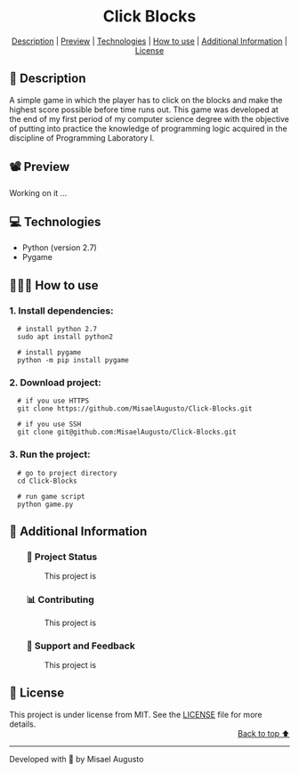 <h1 id="title" align="center">Click Blocks</h1>

<div align="center">
  <a href="#description">Description</a> |
  <a href="#preview">Preview</a> |
  <a href="#technologies">Technologies</a> |
  <a href="#how-to-use">How to use</a> |
  <a href="#info">Additional Information</a> |
  <a href="#license">License</a>
</div>

<h2 id="description">📑️ Description</h2>
<p>
  A simple game in which the player has to click on the blocks and make the highest score possible before time runs out. This game was developed at the end of my first period of my computer science degree with the objective of putting into practice the knowledge of programming logic acquired in the discipline of Programming Laboratory I.
</p>

<h2 id="preview">📽️ Preview</h2>
<p>Working on it ...</p>

<h2 id="technologies">💻️ Technologies</h2>
<ul>
  <li>Python (version 2.7)</li>
  <li>Pygame</li>
</ul>

<h2 id="how-to-use">👨🏽‍💻️ How to use</h2>
<h3>1. Install dependencies:</h3>

```
  # install python 2.7
  sudo apt install python2

  # install pygame
  python -m pip install pygame
```

<h3>2. Download project:</h3>

```
  # if you use HTTPS
  git clone https://github.com/MisaelAugusto/Click-Blocks.git

  # if you use SSH
  git clone git@github.com:MisaelAugusto/Click-Blocks.git
```

<h3>3. Run the project:</h3>

```
  # go to project directory
  cd Click-Blocks

  # run game script
  python game.py
```

<h2 id="info">📌️ Additional Information</h2>
<h3 id="status">&nbsp;&nbsp;&nbsp;&nbsp;&nbsp;&nbsp;&nbsp;&nbsp;🔎️ Project Status</h3>
<p>
&nbsp;&nbsp;&nbsp;&nbsp;&nbsp;&nbsp;&nbsp;&nbsp;&nbsp;&nbsp;&nbsp;&nbsp;&nbsp;&nbsp;&nbsp;&nbsp;This project is </p>

<h3 id="contributing">&nbsp;&nbsp;&nbsp;&nbsp;&nbsp;&nbsp;&nbsp;&nbsp;📊️ Contributing</h3>
<p>
&nbsp;&nbsp;&nbsp;&nbsp;&nbsp;&nbsp;&nbsp;&nbsp;&nbsp;&nbsp;&nbsp;&nbsp;&nbsp;&nbsp;&nbsp;&nbsp;This project is </p>

<h3 id="suport-feedback">&nbsp;&nbsp;&nbsp;&nbsp;&nbsp;&nbsp;&nbsp;&nbsp;💬️ Support and Feedback</h3>
<p>
&nbsp;&nbsp;&nbsp;&nbsp;&nbsp;&nbsp;&nbsp;&nbsp;&nbsp;&nbsp;&nbsp;&nbsp;&nbsp;&nbsp;&nbsp;&nbsp;This project is </p>

<h2 id="license">📜️ License</h2>
<div>
  <div>
    This project is under license from MIT. See the <a href="https://github.com/MisaelAugusto/Click-Blocks/blob/master/LICENSE">LICENSE</a> file for more details.
  </div>
  <div align="right">
    <a href="#title">Back to top ⬆️</a>
  </div>
</div>

---
<p>Developed with 💙️ by Misael Augusto</p>
